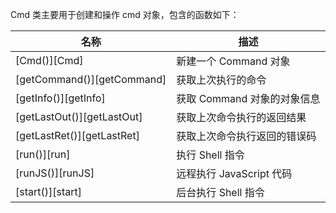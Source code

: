 Cmd 类主要用于创建和操作 cmd 对象，包含的函数如下：

| 名称 | 描述 |
|------|------|
| [Cmd()][Cmd] | 新建一个 Command 对象 |
| [getCommand()][getCommand] | 获取上次执行的命令 |
| [getInfo()][getInfo] | 获取 Command 对象的对象信息 |
| [getLastOut()][getLastOut] | 获取上次命令执行的返回结果 |
| [getLastRet()][getLastRet] | 获取上次命令执行返回的错误码 |
| [run()][run] | 执行 Shell 指令 |
| [runJS()][runJS] | 远程执行 JavaScript 代码 |
| [start()][start] | 后台执行 Shell 指令 |

[^_^]:
     本文使用的所有引用及链接
[Cmd]:manual/Manual/Sequoiadb_Command/Cmd/Cmd.md
[getCommand]:manual/Manual/Sequoiadb_Command/Cmd/getCommand.md
[getInfo]:manual/Manual/Sequoiadb_Command/Cmd/getInfo.md
[getLastOut]:manual/Manual/Sequoiadb_Command/Cmd/getLastOut.md
[getLastRet]:manual/Manual/Sequoiadb_Command/Cmd/getLastRet.md
[run]:manual/Manual/Sequoiadb_Command/Cmd/run.md
[runJS]:manual/Manual/Sequoiadb_Command/Cmd/runJS.md
[start]:manual/Manual/Sequoiadb_Command/Cmd/start.md